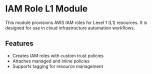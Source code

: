 # IAM Role L1 Module

This module provisions AWS IAM roles for Level 1 (L1) resources. It is designed for use in cloud infrastructure automation workflows.

## Features

- Creates IAM roles with custom trust policies
- Attaches managed and inline policies
- Supports tagging for resource management

